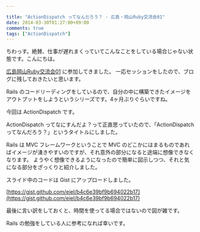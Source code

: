 ```yaml
---

title: "ActionDispatch ってなんだろう？ - 広島・岡山Ruby交流会01"
date: 2014-03-30T01:27:00+09:00
comments: true
tags: ["ActionDispatch"]
---
```


ちわっす。絶賛、仕事が遅れまくっていてこんなことをしている場合じゃない状態です。こんにちは。

[広島岡山Ruby交流会01](http://hirosimaokayamarb.doorkeeper.jp/events/8993) に参加してきました。
一応セッションをしたので、ブログに残しておきたいと思います。

Rails のコードリーディングをしているので、自分の中に構築できたイメージをアウトプットをしようというシリーズです。4ヶ月ぶりぐらいですね。

今回は ActionDispatch です。

<script async class="speakerdeck-embed" data-id="97426d70998c013115765a48c3b99610" data-ratio="1.33333333333333" src="//speakerdeck.com/assets/embed.js"></script>

ActionDispatch ってなにすんだよ？って正直思っていたので、「ActionDispatchってなんだろう？」というタイトルにしました。

Rails は MVC フレームワークということで MVC のどこかにはまるものであればイメージが湧きやすいのですが、それ意外の部分になると途端に想像できなくなります。
ようやく想像できるようになったので簡単に図示しつつ、それと気になる部分をざっくりと紹介しました。

スライド中のコードは Gist にアップロードしました。

[https://gist.github.com/eiel/b4c6e39bf9b694022b17](https://gist.github.com/eiel/b4c6e39bf9b694022b17)

最後に言い訳をしておくと、時間を使ってる場合ではないので図が雑です。

Rails の勉強をしている人に参考になれば幸いです。
